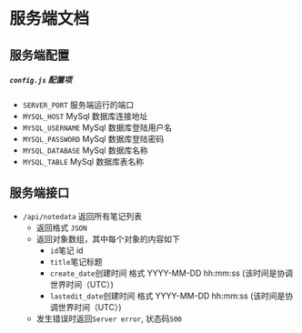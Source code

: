 # 服务端文档

## 服务端配置

##### `config.js` 配置项

- `SERVER_PORT` 服务端运行的端口
- `MYSQL_HOST` MySql 数据库连接地址
- `MYSQL_USERNAME` MySql 数据库登陆用户名
- `MYSQL_PASSWORD` MySql 数据库登陆密码
- `MYSQL_DATABASE` MySql 数据库名称
- `MYSQL_TABLE` MySql 数据库表名称

## 服务端接口

- `/api/notedata` 返回所有笔记列表
  - 返回格式 `JSON`
  - 返回对象数组，其中每个对象的内容如下
    - `id`笔记 id
    - `title`笔记标题
    - `create_date`创建时间 格式 YYYY-MM-DD hh:mm:ss (该时间是协调世界时间（UTC）)
    - `lastedit_date`创建时间 格式 YYYY-MM-DD hh:mm:ss (该时间是协调世界时间（UTC）)
  - 发生错误时返回`Server error`, 状态码`500`
